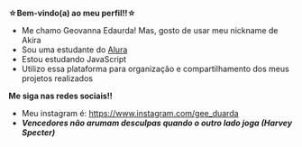 **☆Bem-vindo(a) ao meu perfil!!☆**

- Me chamo Geovanna Edaurda! Mas, gosto de usar meu nickname de Akira
- Sou uma estudante do [Alura](https://www.alura.com.br)
- Estou estudando JavaScript
- Utilizo essa plataforma para organização e compartilhamento dos meus projetos realizados

**Me siga nas redes sociais!!**
- Meu instagram é: https://www.instagram.com/gee_duarda
- ***Vencedores não arumam desculpas quando o outro lado joga (Harvey Specter)***
